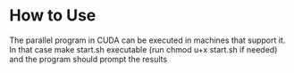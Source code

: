 <h1> How to Use </h1>
The parallel program in CUDA can be executed in machines that support it. In that case make start.sh executable (run chmod u+x start.sh if needed) and the program should prompt the results
